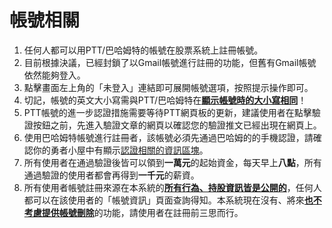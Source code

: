 # 帳號相關
1. 任何人都可以用PTT/巴哈姆特的帳號在股票系統上註冊帳號。
2. 目前根據決議，已經封鎖了以Gmail帳號進行註冊的功能，但舊有Gmail帳號依然能夠登入。
3. 點擊畫面左上角的「未登入」連結即可展開帳號選項，按照提示操作即可。
4. 切記，帳號的英文大小寫需與PTT/巴哈姆特在[**顯示帳號時的大小寫相同**]()！
5. PTT帳號的進一步認證措施需要等待PTT網頁板的更新，建議使用者在點擊驗證按鈕之前，先進入驗證文章的網頁以確認您的驗證推文已經出現在網頁上。
6. 使用巴哈姆特帳號進行註冊者，該帳號必須先通過巴哈姆的的手機認證，請確認你的勇者小屋中有顯示[認證相關的資訊區塊](https://acgn-stock.com/bahamut_validate.png)。
7. 所有使用者在通過驗證後皆可以領到**一萬元**的起始資金，每天早上**八點**，所有通過驗證的使用者都會再得到**一千元**的薪資。
8. 所有使用者帳號註冊來源在本系統的[**所有行為、持股資訊皆是公開的**]()，任何人都可以在該使用者的「帳號資訊」頁面查詢得知。本系統現在沒有、將來[**也不考慮提供帳號刪除**]()的功能，請使用者在註冊前三思而行。